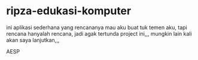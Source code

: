 ripza-edukasi-komputer
======================
ini aplikasi sederhana yang rencananya mau aku buat tuk temen aku, tapi rencana hanyalah rencana, jadi agak tertunda project ini,,,
mungkin lain kali akan saya lanjutkan,,,

AESP
